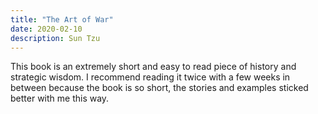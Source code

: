 ```yaml
---
title: "The Art of War"
date: 2020-02-10
description: Sun Tzu
---
```


This book is an extremely short and easy to read piece of history and strategic wisdom. I recommend reading it twice with a few weeks in between because the book is so short, the stories and examples sticked better with me this way.
